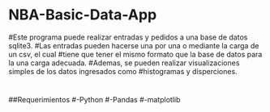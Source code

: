 # NBA-Basic-Data-App

#Este programa puede realizar entradas y pedidos a una base de datos sqlite3.
#Las entradas pueden hacerse una por una o mediante la carga de un csv, el cual
#tiene que tener el mismo formato que la base de datos para la una carga adecuada.
#Ademas, se pueden realizar visualizaciones simples de los datos ingresados como
#histogramas y disperciones.
#
##Requerimientos
#-Python
#-Pandas
#-matplotlib
